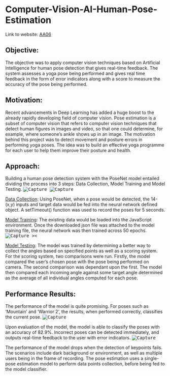 # Computer-Vision-AI-Human-Pose-Estimation

Link to website: <a href="https://vatsalshreekant.github.io/Computer-Vision-AI-Human-Pose-Estimation/index.html" target="_blank" title="AA06">AA06</a> 

## Objective: 
The objective was to apply computer vision techniques based on Artificial Intelligence  for human pose detection that gives real-time feedback. The system assesses a yoga pose being performed and gives real time feedback in the form of error indicators along with a score to measure the accuracy of the pose being performed.

## Motivation:
Recent advancements in Deep Learning has added a huge boost to the already rapidly developing field of computer vision. Pose estimation is a subset of computer vision that refers to computer vision techniques that detect human figures in images and video, so that one could determine, for example, where someone’s ankle shows up in an image. The motivation behind this project was to detect movement and posture errors in performing yoga poses. The idea was to build an effective yoga programme for each user to help them improve their posture and health.

## Approach:
Building a human pose detection system with the PoseNet model entailed dividing the process into 3 steps: Data Collection, Model Training and Model Testing. 
<kbd>
![Capture](https://user-images.githubusercontent.com/32462270/117875952-c5d3b780-b270-11eb-8ff0-0ff24d2180e9.PNG)
</kbd>
<kbd>
![Capture](https://user-images.githubusercontent.com/32462270/117876193-12b78e00-b271-11eb-907d-939103d29c03.PNG)
</kbd>

<ins>Data Collection</ins>: Using PoseNet, when a pose would be detected, the 14-(x,y) inputs and target data would be fed into the neural network defined object. A setTimeout() function was used to record the poses for 5 seconds.
  
<ins>Model Training</ins>: The existing data would be loaded into the JavaScript environment. Once the downloaded json file was attached to the model training file, the neural network was then trained across 50 epochs.\
<kbd>
![Capture ><](https://user-images.githubusercontent.com/32462270/117877283-5f4f9900-b272-11eb-8116-76804aac5d36.PNG)
</kbd>

<ins>Model Testing</ins>: The model was trained by determining a better way to collect the angles based on specified points as well as a scoring system. For the scoring system, two comparisons were run. Firstly, the model compared the user’s chosen pose with the pose being performed on camera. The second comparison was dependant upon the first. The model then compared each incoming angle against some target angle determined as the average of all individual angles computed for each pose.

## Performance Results:
The performance of the model is quite promising. For poses such as ‘Mountain’ and ‘Warrior 2’, the results, when performed correctly, classifies the current pose. 
<kbd>
![Capture](https://user-images.githubusercontent.com/32462270/117877564-b6ee0480-b272-11eb-93fd-8fb7f19078b1.PNG)
</kbd>

Upon evaluation of the model, the model is able to classify the poses with an accuracy of 82.9%. Incorrect poses can be detected immediately, and outputs real-time feedback to the user with error indicators.
<kbd>
![Capture](https://user-images.githubusercontent.com/32462270/117877733-e7ce3980-b272-11eb-98da-895b47221104.PNG)
</kbd>

The performance of the model drops when the detection of keypoints fails. The scenarios include dark background or environment, as well as multiple users being in the frame of recording. The pose estimation uses a single-pose estimation model to perform data points collection, before being fed to the model classifier.

  


